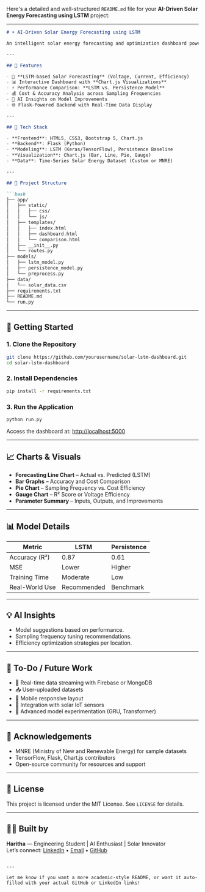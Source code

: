 Here's a detailed and well-structured `README.md` file for your **AI-Driven Solar Energy Forecasting using LSTM** project:

---

```markdown
# ☀️ AI-Driven Solar Energy Forecasting using LSTM

An intelligent solar energy forecasting and optimization dashboard powered by **Long Short-Term Memory (LSTM)** models. This project analyzes solar energy data, predicts future values, compares model performance (LSTM vs. Persistence), and offers actionable insights for efficiency improvements.

---

## 📌 Features

- 🔮 **LSTM-based Solar Forecasting** (Voltage, Current, Efficiency)
- 📊 Interactive Dashboard with **Chart.js Visualizations**
- ⚡ Performance Comparison: **LSTM vs. Persistence Model**
- 💰 Cost & Accuracy Analysis across Sampling Frequencies
- 🧠 AI Insights on Model Improvements
- 🌐 Flask-Powered Backend with Real-Time Data Display

---

## 🧱 Tech Stack

- **Frontend**: HTML5, CSS3, Bootstrap 5, Chart.js
- **Backend**: Flask (Python)
- **Modeling**: LSTM (Keras/TensorFlow), Persistence Baseline
- **Visualization**: Chart.js (Bar, Line, Pie, Gauge)
- **Data**: Time-Series Solar Energy Dataset (Custom or MNRE)

---

## 📂 Project Structure

```bash
├── app/
│   ├── static/
│   │   ├── css/
│   │   └── js/
│   ├── templates/
│   │   ├── index.html
│   │   ├── dashboard.html
│   │   └── comparison.html
│   ├── __init__.py
│   └── routes.py
├── models/
│   ├── lstm_model.py
│   ├── persistence_model.py
│   └── preprocess.py
├── data/
│   └── solar_data.csv
├── requirements.txt
├── README.md
└── run.py
```

---

## 🚀 Getting Started

### 1. Clone the Repository

```bash
git clone https://github.com/yourusername/solar-lstm-dashboard.git
cd solar-lstm-dashboard
```

### 2. Install Dependencies

```bash
pip install -r requirements.txt
```

### 3. Run the Application

```bash
python run.py
```

Access the dashboard at: [http://localhost:5000](http://localhost:5000)

---

## 📈 Charts & Visuals

- **Forecasting Line Chart** – Actual vs. Predicted (LSTM)
- **Bar Graphs** – Accuracy and Cost Comparison
- **Pie Chart** – Sampling Frequency vs. Cost Efficiency
- **Gauge Chart** – R² Score or Voltage Efficiency
- **Parameter Summary** – Inputs, Outputs, and Improvements

---

## 📊 Model Details

| Metric            | LSTM          | Persistence |
|------------------|---------------|-------------|
| Accuracy (R²)     | 0.87          | 0.61        |
| MSE              | Lower         | Higher      |
| Training Time    | Moderate      | Low         |
| Real-World Use   | Recommended   | Benchmark   |

---

## 💡 AI Insights

- Model suggestions based on performance.
- Sampling frequency tuning recommendations.
- Efficiency optimization strategies per location.

---

## 📘 To-Do / Future Work

- 🔄 Real-time data streaming with Firebase or MongoDB
- 📥 User-uploaded datasets
- 📱 Mobile responsive layout
- 📡 Integration with solar IoT sensors
- 🧪 Advanced model experimentation (GRU, Transformer)

---

## 🙌 Acknowledgements

- MNRE (Ministry of New and Renewable Energy) for sample datasets
- TensorFlow, Flask, Chart.js contributors
- Open-source community for resources and support

---

## 📃 License

This project is licensed under the MIT License. See `LICENSE` for details.

---

## 👩‍💻 Built by

**Haritha** — Engineering Student | AI Enthusiast | Solar Innovator  
Let’s connect: [LinkedIn](#) • [Email](#) • [GitHub](#)

```

---

Let me know if you want a more academic-style README, or want it auto-filled with your actual GitHub or LinkedIn links!